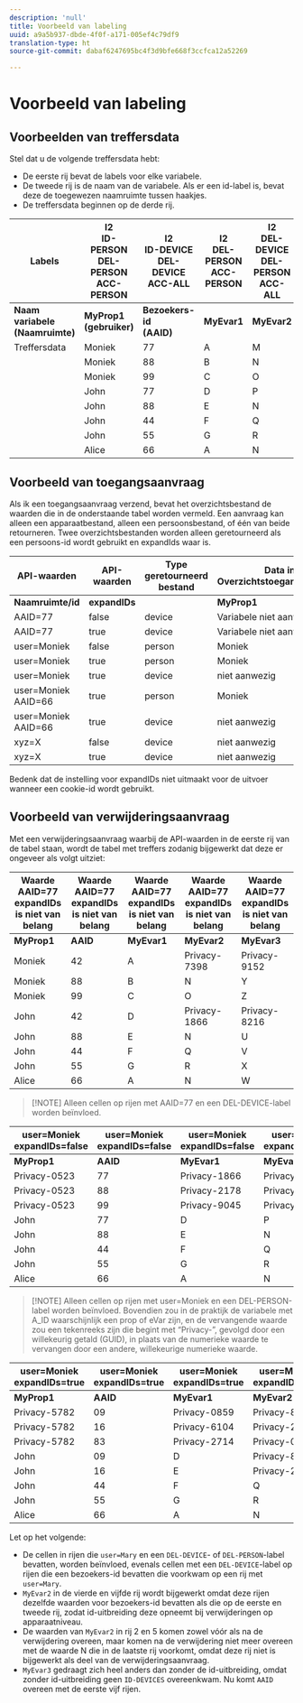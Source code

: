 ```yaml
---
description: 'null'
title: Voorbeeld van labeling
uuid: a9a5b937-dbde-4f0f-a171-005ef4c79df9
translation-type: ht
source-git-commit: dabaf6247695bc4f3d9bfe668f3ccfca12a52269

---
```



# Voorbeeld van labeling

## Voorbeelden van treffersdata

Stel dat u de volgende treffersdata hebt:

* De eerste rij bevat de labels voor elke variabele.
* De tweede rij is de naam van de variabele. Als er een id-label is, bevat deze de toegewezen naamruimte tussen haakjes.
* De treffersdata beginnen op de derde rij.

| Labels | I2<br>ID-PERSON<br>DEL-PERSON<br>ACC-PERSON | I2<br>ID-DEVICE<br>DEL-DEVICE<br>ACC-ALL | I2<br>DEL-PERSON<br>ACC-PERSON | I2<br>DEL-DEVICE<br>DEL-PERSON<br>ACC-ALL | I2<br>ID-DEVICE<br>DEL-DEVICE<br>ACC-ALL |
|---|---|---|---|---|---|
| **Naam variabele **<br>**(Naamruimte)** | **MyProp1 **<br>**(gebruiker)** | **Bezoekers-id **<br>**(AAID)** | **MyEvar1** | **MyEvar2** | **MyEvar3 **<br>**(xyz)** |
| Treffersdata | Moniek | 77 | A | M | X |
|  | Moniek | 88 | B | N | Y |
|  | Moniek | 99 | C | O | Z |
|  | John | 77 | D | P | W |
|  | John | 88 | E | N | U |
|  | John | 44 | F | Q | V |
|  | John | 55 | G | R | X |
|  | Alice | 66 | A | N | Z |

## Voorbeeld van toegangsaanvraag

Als ik een toegangsaanvraag verzend, bevat het overzichtsbestand de waarden die in de onderstaande tabel worden vermeld. Een aanvraag kan alleen een apparaatbestand, alleen een persoonsbestand, of één van beide retourneren. Twee overzichtsbestanden worden alleen geretourneerd als een persoons-id wordt gebruikt en expandIds waar is.

| API-waarden | API-waarden | Type geretourneerd bestand | Data in <br>Overzichtstoegangsbestand | Data in <br>Overzichtstoegangsbestand | Data in <br>Overzichtstoegangsbestand | Data in <br>Overzichtstoegangsbestand | Data in <br>Overzichtstoegangsbestand |
|--- |--- |--- |---|---|---|---|---|
| **Naamruimte/id** | **expandIDs** |  | **MyProp1** | **Bezoekers-id** | **MyEvar1** | **MyEvar2** | **MyEvar3** |
| AAID=77 | false | device | Variabele niet aanwezig | 77 | Variabele niet aanwezig | M, P | X, W |
| AAID=77 | true | device | Variabele niet aanwezig | 77 | Variabele niet aanwezig | M, P | X, W |
| user=Moniek | false | person | Moniek | 77, 88, 99 | A, B, C | M, N, O | X, Y, Z |
| user=Moniek | true | person | Moniek | 77, 88, 99 | A, B, C | M, N, O | X, Y, Z |
| user=Moniek | true | device | niet aanwezig | 77, 88 | niet aanwezig | N, P | U, W |
| user=Moniek AAID=66 | true | person | Moniek | 77, 88, 99 | A, B, C | M, N, O | X, Y, Z |
| user=Moniek AAID=66 | true | device | niet aanwezig | 66, 77, 88 | niet aanwezig | N, P | U, W, Z |
| xyz=X | false | device | niet aanwezig | 55, 77 | niet aanwezig | M, R | X |
| xyz=X | true | device | niet aanwezig | 55, 77 | niet aanwezig | M, P, R | B, X |

Bedenk dat de instelling voor expandIDs niet uitmaakt voor de uitvoer wanneer een cookie-id wordt gebruikt.

## Voorbeeld van verwijderingsaanvraag

Met een verwijderingsaanvraag waarbij de API-waarden in de eerste rij van de tabel staan, wordt de tabel met treffers zodanig bijgewerkt dat deze er ongeveer als volgt uitziet:

| Waarde AAID=77 expandIDs<br> is niet van belang | Waarde AAID=77 expandIDs<br> is niet van belang | Waarde AAID=77 expandIDs<br> is niet van belang | Waarde AAID=77 expandIDs<br> is niet van belang | Waarde AAID=77 expandIDs<br> is niet van belang |
|---|---|---|---|---|
| **MyProp1** | **AAID** | **MyEvar1** | **MyEvar2** | **MyEvar3** |
| Moniek | 42 | A | Privacy-7398 | Privacy-9152 |
| Moniek | 88 | B | N | Y |
| Moniek | 99 | C | O | Z |
| John | 42 | D | Privacy-1866 | Privacy-8216 |
| John | 88 | E | N | U |
| John | 44 | F | Q | V |
| John | 55 | G | R | X |
| Alice | 66 | A | N | W |

>[!NOTE] Alleen cellen op rijen met AAID=77 en een DEL-DEVICE-label worden beïnvloed.

| user=Moniek<br>expandIDs=false | user=Moniek<br>expandIDs=false | user=Moniek<br>expandIDs=false | user=Moniek<br>expandIDs=false | user=Moniek<br>expandIDs=false |
|--- |---|---|---|---|
| **MyProp1** | **AAID** | **MyEvar1** | **MyEvar2** | **MyEvar3** |
| Privacy-0523 | 77 | Privacy-1866 | Privacy-3681 | X |
| Privacy-0523 | 88 | Privacy-2178 | Privacy-1975 | Y |
| Privacy-0523 | 99 | Privacy-9045 | Privacy-2864 | Z |
| John | 77 | D | P | W |
| John | 88 | E | N | U |
| John | 44 | F | Q | V |
| John | 55 | G | R | X |
| Alice | 66 | A | N | W |

>[!NOTE] Alleen cellen op rijen met user=Moniek en een DEL-PERSON-label worden beïnvloed. Bovendien zou in de praktijk de variabele met A_ID waarschijnlijk een prop of eVar zijn, en de vervangende waarde zou een tekenreeks zijn die begint met “Privacy-”, gevolgd door een willekeurig getald (GUID), in plaats van de numerieke waarde te vervangen door een andere, willekeurige numerieke waarde.

| user=Moniek<br>expandIDs=true | user=Moniek<br>expandIDs=true | user=Moniek<br>expandIDs=true | user=Moniek<br>expandIDs=true | user=Moniek<br>expandIDs=true |
|--- |---|---|---|---|
| **MyProp1** | **AAID** | **MyEvar1** | **MyEvar2** | **MyEvar3** |
| Privacy-5782 | 09 | Privacy-0859 | Privacy-8183 | Privacy-9152 |
| Privacy-5782 | 16 | Privacy-6104 | Privacy-2911 | Privacy-6821 |
| Privacy-5782 | 83 | Privacy-2714 | Privacy-0219 | Privacy-4395 |
| John | 09 | D | Privacy-8454 | Privacy-8216 |
| John | 16 | E | Privacy-2911 | Privacy-2930 |
| John | 44 | F | Q | V |
| John | 55 | G | R | X |
| Alice | 66 | A | N | W |

Let op het volgende:

* De cellen in rijen die `user=Mary` en een `DEL-DEVICE`- of `DEL-PERSON`-label bevatten, worden beïnvloed, evenals cellen met een `DEL-DEVICE`-label op rijen die een bezoekers-id bevatten die voorkwam op een rij met `user=Mary`.
* `MyEvar2` in de vierde en vijfde rij wordt bijgewerkt omdat deze rijen dezelfde waarden voor bezoekers-id bevatten als die op de eerste en tweede rij, zodat id-uitbreiding deze opneemt bij verwijderingen op apparaatniveau.
* De waarden van `MyEvar2` in rij 2 en 5 komen zowel vóór als na de verwijdering overeen, maar komen na de verwijdering niet meer overeen met de waarde N die in de laatste rij voorkomt, omdat deze rij niet is bijgewerkt als deel van de verwijderingsaanvraag.
* `MyEvar3` gedraagt zich heel anders dan zonder de id-uitbreiding, omdat zonder id-uitbreiding geen `ID-DEVICES` overeenkwam. Nu komt `AAID` overeen met de eerste vijf rijen.
